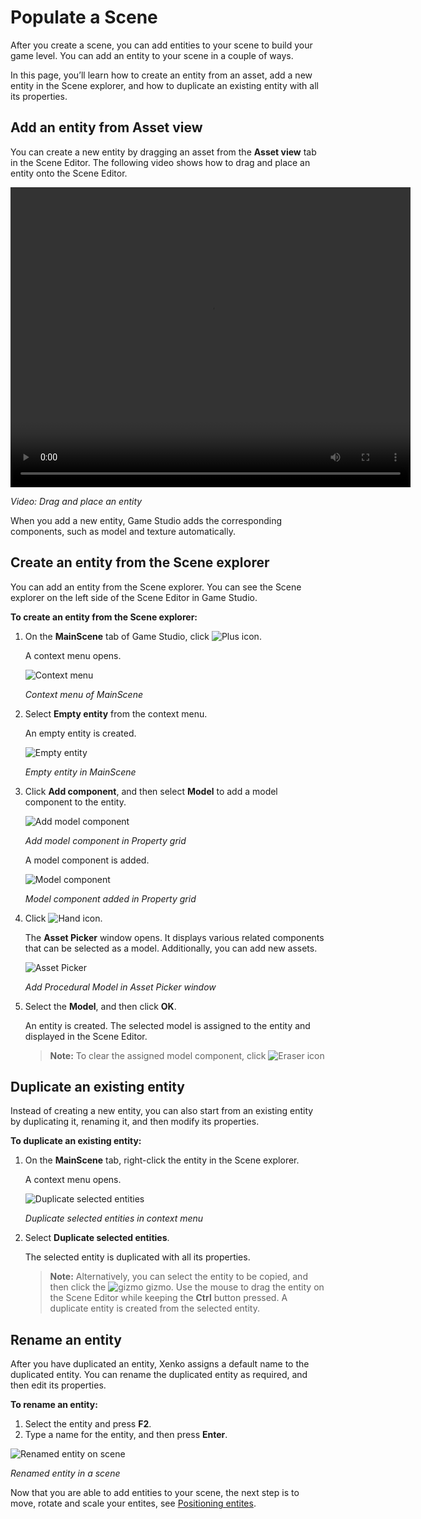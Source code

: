 # Populate a Scene

After you create a scene, you can add entities to your scene to build your game level. You can add an entity to your scene in a couple of ways.

In this page, you’ll learn how to create an entity from an asset, add a new entity in the Scene explorer, and how to duplicate an existing entity with all its properties.

## Add an entity from Asset view

You can create a new entity by dragging an asset from the **Asset view** tab in the Scene Editor. The following video shows how to drag and place an entity onto the Scene Editor.

<video controls autoplay loop height="480" width="640">
   <source src="media/add-entities-to-scene-drag-and-place-entity.mp4" type="video/mp4">
</video>

_Video: Drag and place an entity_

When you add a new entity, Game Studio adds the corresponding components, such as model and texture automatically.

## Create an entity from the Scene explorer

You can add an entity from the Scene explorer. You can see the Scene explorer on the left side of the Scene Editor in Game Studio.

**To create an entity from the Scene explorer:**

1. On the **MainScene** tab of Game Studio, click ![Plus icon](media/add-entities-to-a-scene-plus-icon.png). 

   A context menu opens.

   ![Context menu](media/add-entities-to-a-scene-context-menu.png)

   _Context menu of MainScene_

2. Select **Empty entity** from the context menu.

   An empty entity is created.

   ![Empty entity](media/add-entities-to-a-scene-empty-entity.png)

   _Empty entity in MainScene_

3. Click **Add component**, and then select **Model** to add a model component to the entity.

   ![Add model component](media/add-entities-to-a-scene-add-model-component.png)

   _Add model component in Property grid_

   A model component is added.

   ![Model component](media/add-entities-to-a-scene-add-model-component-added.png)

   _Model component added in Property grid_

4. Click ![Hand icon](media/add-entities-to-a-scene-hand-icon.png).

   The **Asset Picker** window opens. It displays various related components that can be selected as a model. Additionally, you can add new assets.

   ![Asset Picker](media/add-entities-to-a-scene-asset-picker.png)

   _Add Procedural Model in Asset Picker window_

5. Select the **Model**, and then click **OK**.

   An entity is created. The selected model is assigned to the entity and displayed in the Scene Editor.
   
   >**Note:** To clear the assigned model component, click ![Eraser icon](media/add-entities-to-a-scene-eraser-icon.png)

## Duplicate an existing entity

Instead of creating a new entity, you can also start from an existing entity by duplicating it, renaming it, and then modify its properties.

**To duplicate an existing entity:**

1. On the **MainScene** tab, right-click the entity in the Scene explorer.

   A context menu opens.

   ![Duplicate selected entities](media/add-entities-to-a-scene-duplicate-entity.png)

   _Duplicate selected entities in context menu_

2. Select **Duplicate selected entities**.

   The selected entity is duplicated with all its properties.

   >**Note:** Alternatively, you can select the entity to be copied, and then click the ![gizmo](media/add-entities-to-a-scene-gizmo.png) gizmo. Use the mouse to drag the entity on the Scene Editor while keeping the **Ctrl** button pressed. A duplicate entity is created from the selected entity.

## Rename an entity

After you have duplicated an entity, Xenko assigns a default name to the duplicated entity. You can rename the duplicated entity as required, and then edit its properties.

**To rename an entity:**

1.	Select the entity and press **F2**.
2.	Type a name for the entity, and then press **Enter**.

   ![Renamed entity on scene](media/add-entities-to-a-scene-renamed-entity.png)
   
   _Renamed entity in a scene_

Now that you are able to add entities to your scene, the next step is to move, rotate and scale your entites, see [Positioning entites](positioning-entities.md).
